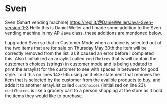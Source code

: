 # Sven
Sven (Smart vending machine)
https://repl.it/@DanielWeller/Java-Sven-version-1-3
Hello this is Daniel Weller and I made some addition to the Sven vending machine in my AP Java class, these additions are mentioned below.

I upgraded Sven so that in Customer Mode when a choice is selected out of the two items that are for sale on Thursday May 30th the item will be correctly removed from the list, as it caused an error before I completed this.
Also I initialized an arraylist called ```custChoices``` that is will contain the customer's choices (strings) in customer mode and is being updated to print the arraylist for the customer to see with spaces in between for good style.
I did this on lines 143-165 using an if else statement that removes the item that is selected by the customer from the availble products to buy, and adds it to another arrayList called ```custChoices``` (initialized on line 23).  ```custChoices``` is like a grocery cart to a person shopping at the store as it hold the items they would like to purchase.
